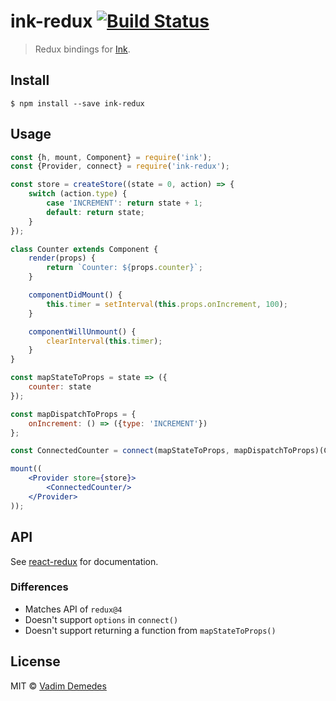# ink-redux [![Build Status](https://travis-ci.org/vadimdemedes/ink-redux.svg?branch=master)](https://travis-ci.org/vadimdemedes/ink-redux)

> Redux bindings for [Ink](https://github.com/vadimdemedes/ink).


## Install

```
$ npm install --save ink-redux
```


## Usage

```jsx
const {h, mount, Component} = require('ink');
const {Provider, connect} = require('ink-redux');

const store = createStore((state = 0, action) => {
	switch (action.type) {
		case 'INCREMENT': return state + 1;
		default: return state;
	}
});

class Counter extends Component {
	render(props) {
		return `Counter: ${props.counter}`;
	}

	componentDidMount() {
		this.timer = setInterval(this.props.onIncrement, 100);
	}

	componentWillUnmount() {
		clearInterval(this.timer);
	}
}

const mapStateToProps = state => ({
	counter: state
});

const mapDispatchToProps = {
	onIncrement: () => ({type: 'INCREMENT'})
};

const ConnectedCounter = connect(mapStateToProps, mapDispatchToProps)(Counter);

mount((
	<Provider store={store}>
		<ConnectedCounter/>
	</Provider>
));
```


## API

See [react-redux](https://github.com/reactjs/react-redux) for documentation.

### Differences

- Matches API of `redux@4`
- Doesn't support `options` in `connect()`
- Doesn't support returning a function from `mapStateToProps()`

## License

MIT © [Vadim Demedes](https://github.com/vadimdemedes)
